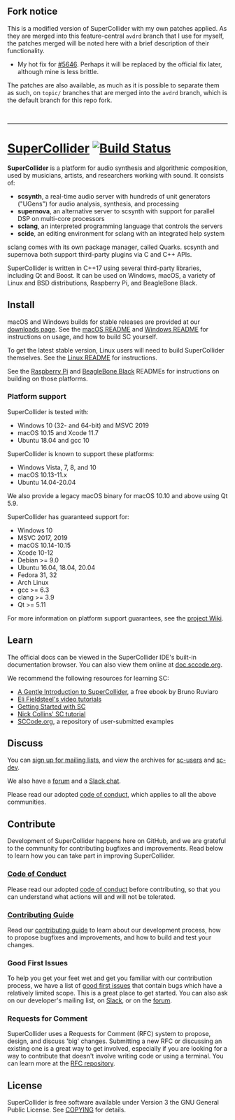 Fork notice
---

This is a modified version of SuperCollider with my own patches applied. As they are merged into this feature-central `avdrd` branch that I use for myself, the patches merged will be noted here with a brief description of their functionality.

* My hot fix for [#5646](https://github.com/supercollider/supercollider/issues/5645). Perhaps it will be replaced by the official fix later, although mine is less brittle.

The patches are also available, as much as it is possible to separate them as such, on `topic/` branches that are merged into the `avdrd` branch, which is the default branch for this repo fork.

&nbsp;

---

[SuperCollider](https://supercollider.github.io/) [![Build Status](https://github.com/supercollider/supercollider/actions/workflows/actions.yml/badge.svg?branch=develop)](https://github.com/supercollider/supercollider/actions/workflows/actions.yml)
=========================

**SuperCollider** is a platform for audio synthesis and algorithmic composition, used by musicians, artists, and researchers working with sound. It consists of:

- **scsynth**, a real-time audio server with hundreds of unit generators ("UGens") for audio analysis, synthesis, and processing
- **supernova**, an alternative server to scsynth with support for parallel DSP on multi-core processors
- **sclang**, an interpreted programming language that controls the servers
- **scide**, an editing environment for sclang with an integrated help system

sclang comes with its own package manager, called Quarks. scsynth and supernova both support third-party plugins via C and C++ APIs.

SuperCollider is written in C++17 using several third-party libraries, including Qt and Boost. It can be used on Windows, macOS, a variety of Linux and BSD distributions, Raspberry Pi, and BeagleBone Black.

Install
-------

macOS and Windows builds for stable releases are provided at our [downloads page][downloads page]. See the [macOS README](README_MACOS.md) and [Windows README](README_WINDOWS.md) for instructions on usage, and how to build SC yourself.

To get the latest stable version, Linux users will need to build SuperCollider themselves. See the [Linux README](README_LINUX.md) for instructions.

See the [Raspberry Pi](README_RASPBERRY_PI.md) and [BeagleBone Black](README_BEAGLEBONE_BLACK.md) READMEs for instructions on building on those platforms.

[downloads page]: https://supercollider.github.io/download

### Platform support

SuperCollider is tested with:
- Windows 10 (32- and 64-bit) and MSVC 2019
- macOS 10.15 and Xcode 11.7
- Ubuntu 18.04 and gcc 10

SuperCollider is known to support these platforms:
- Windows Vista, 7, 8, and 10
- macOS 10.13-11.x
- Ubuntu 14.04-20.04

We also provide a legacy macOS binary for macOS 10.10 and above using Qt 5.9.

SuperCollider has guaranteed support for:
- Windows 10
- MSVC 2017, 2019
- macOS 10.14-10.15
- Xcode 10-12
- Debian >= 9.0
- Ubuntu 16.04, 18.04, 20.04
- Fedora 31, 32
- Arch Linux
- gcc >= 6.3
- clang >= 3.9
- Qt >= 5.11

For more information on platform support guarantees, see the [project
Wiki](https://github.com/supercollider/supercollider/wiki/Platform-Support).

Learn
-----

The official docs can be viewed in the SuperCollider IDE's built-in documentation browser. You can also view them online at [doc.sccode.org](http://doc.sccode.org/).

We recommend the following resources for learning SC:

- [A Gentle Introduction to SuperCollider](https://works.bepress.com/bruno-ruviaro/3/), a free ebook by Bruno Ruviaro
- [Eli Fieldsteel's video tutorials](https://www.youtube.com/playlist?list=PLPYzvS8A_rTaNDweXe6PX4CXSGq4iEWYC)
- [Getting Started with SC](http://doc.sccode.org/Tutorials/Getting-Started/00-Getting-Started-With-SC.html)
- [Nick Collins' SC tutorial](https://composerprogrammer.com/teaching/supercollider/sctutorial/tutorial.html)
- [SCCode.org](http://sccode.org/), a repository of user-submitted examples

Discuss
-------

You can [sign up for mailing lists][list signup], and view the archives for [sc-users][sc-users archives] and [sc-dev][sc-dev archives].

We also have a [forum][Discourse] and a [Slack chat][Slack].

Please read our adopted [code of conduct](CODE_OF_CONDUCT.md), which applies to all the above communities.

[list signup]: http://www.birmingham.ac.uk/facilities/ea-studios/research/supercollider/mailinglist.aspx
[sc-users archives]: https://www.listarc.bham.ac.uk/lists/sc-users/
[sc-dev archives]: https://www.listarc.bham.ac.uk/lists/sc-dev/
[Discourse]: https://scsynth.org/
[Slack]: https://join.slack.com/t/scsynth/shared_invite/zt-ezoyz15j-SVM7JVul94pxtDiUDRnd0w

Contribute
----------

Development of SuperCollider happens here on GitHub, and we are grateful to the community for contributing bugfixes and improvements. Read below to learn how you can take part in improving SuperCollider.

### [Code of Conduct](CODE_OF_CONDUCT.md)

Please read our adopted [code of conduct](CODE_OF_CONDUCT.md) before contributing, so that you can understand what actions will and will not be tolerated.

### [Contributing Guide](https://github.com/supercollider/supercollider/wiki)

Read our [contributing guide](https://github.com/supercollider/supercollider/wiki) to learn about our development process, how to propose bugfixes and improvements, and how to build and test your changes.

### Good First Issues

To help you get your feet wet and get you familiar with our contribution process, we have a list of [good first issues](https://github.com/supercollider/supercollider/labels/good%20first%20issue) that contain bugs which have a relatively limited scope. This is a great place to get started. You can also ask on our developer's mailing list, on [Slack][Slack], or on the [forum][Discourse].

### Requests for Comment

SuperCollider uses a Requests for Comment (RFC) system to propose, design, and discuss 'big' changes. Submitting a new RFC or discussing an existing one is a great way to get involved, especially if you are looking for a way to contribute that doesn't involve writing code or using a terminal. You can learn more at the [RFC repository](https://github.com/supercollider/rfcs).

License
-------

SuperCollider is free software available under Version 3 the GNU General Public License. See [COPYING](COPYING) for details.
